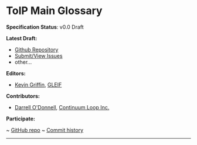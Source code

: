 ToIP Main Glossary 
==================

**Specification Status**: v0.0 Draft

**Latest Draft:**

* [Github Repository](https://github.com/trustoverip/ctwg-main-glossary)
* [Submit/View Issues](https://github.com/trustoverip/ctwg-main-glossary/issues)
* other...

**Editors:**

- [Kevin Griffin](https://github.com/m00sey), [GLEIF](https://gleif.org)

**Contributors:**

- [Darrell O'Donnell](https://github.com/darrellodonnell), [Continuum Loop Inc.](https://www.continuumloop.com/)

**Participate:**

~ [GitHub repo](https://github.com/trustoverip/ctwg-main-glossary)
~ [Commit history](https://github.com/trustoverip/ctwg-main-glossary/commits/main)

------------------------------------

[//]: # (Pandoc Formatting Macros)

[//]: # (\maketitle)

[//]: # (\newpage)